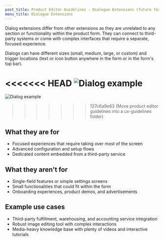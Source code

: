 ```yaml
---
post_title: Product Editor Guidelines - Dialogue Extensions (future feature)
menu_title: Dialogue Extensions
---
```


Dialog extensions differ from other extensions as they are unrelated to any section or functionality within the product form. They can connect to third-party systems or come with complex interfaces that require a separate, focused experience.

Dialogs can have different sizes (small, medium, large, or custom) and trigger locations (text or icon button anywhere in the form or in the form's top bar).

<<<<<<< HEAD
![Dialog example](https://developer.woo.com/wp-content/uploads/2023/12/product-editor-ext-guidelines-dialog-extensions.png)
=======
![Dialog example](https://woo-docs-multi-com.go-vip.net/wp-content/uploads/2023/12/product-editor-ext-guidelines-dialog-extensions.png)
>>>>>>> 127c6a9e63 (Move product editor guidelines into a ux-guidelines folder)

## What they are for

- Focused experiences that require taking over most of the screen
- Advanced configuration and setup flows
- Dedicated content embedded from a third-party service

## What they aren't for

- Single-field features or simple settings screens
- Small functionalities that could fit within the form
- Onboarding experiences, product demos, and advertisements

## Example use cases

- Third-party fulfillment, warehousing, and accounting service integration
- Robust image editing tool with complex interactions
- Media-heavy knowledge base with plenty of videos and interactive tutorials

